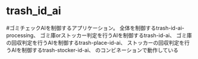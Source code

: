 # trash_id_ai
#ゴミチェックAIを制御するアプリケーション。
全体を制御するtrash-id-ai-processing、
ゴミ庫orストッカー判定を行うAIを制御するtrash-id-ai、
ゴミ庫の回収判定を行うAIを制御するtrash-place-id-ai、
ストッカーの回収判定を行うAIを制御するtrash-stocker-id-ai、
のコンビネーションで動作している

